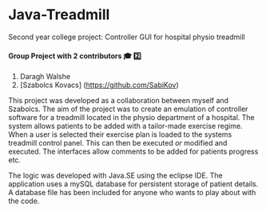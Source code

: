 # Java-Treadmill
Second year college project: Controller GUI for hospital physio treadmill

#### Group Project with 2 contributors :mortar_board: :two:  
1. Daragh Walshe
2. [Szabolcs Kovacs] (https://github.com/SabiKov)  

This project was developed as a collaboration between myself and Szabolcs. The aim of the project was to create an emulation of controller software for a treadmill located in the physio department of a hospital. The system allows patients to be added with a tailor-made exercise regime. When a user is selected their exercise plan is loaded to the systems treadmill control panel. This can then be executed *or* modified and executed. The interfaces allow comments to be added for patients progress etc.

The logic was developed with Java.SE using the eclipse IDE. The application uses a mySQL database for persistent storage of patient details. A database file has been included for anyone who wants to play about with the code.
